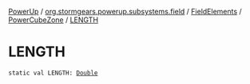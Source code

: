 [PowerUp](../../../index.md) / [org.stormgears.powerup.subsystems.field](../../index.md) / [FieldElements](../index.md) / [PowerCubeZone](index.md) / [LENGTH](./-l-e-n-g-t-h.md)

# LENGTH

`static val LENGTH: `[`Double`](https://kotlinlang.org/api/latest/jvm/stdlib/kotlin/-double/index.html)